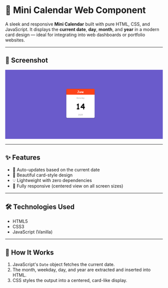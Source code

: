# 📆 Mini Calendar Web Component

A sleek and responsive **Mini Calendar** built with pure HTML, CSS, and JavaScript. It displays the **current date**, **day**, **month**, and **year** in a modern card design — ideal for integrating into web dashboards or portfolio websites.

---

## 📸 Screenshot

![Mini Calendar Screenshot](./minicalender.png)  

---

## ✨ Features

- 📅 Auto-updates based on the current date
- 🌈 Beautiful card-style design
- 💡 Lightweight with zero dependencies
- 📱 Fully responsive (centered view on all screen sizes)

---

## 🛠️ Technologies Used

- HTML5
- CSS3
- JavaScript (Vanilla)

---

## 🔧 How It Works

1. JavaScript's `Date` object fetches the current date.
2. The month, weekday, day, and year are extracted and inserted into HTML.
3. CSS styles the output into a centered, card-like display.


